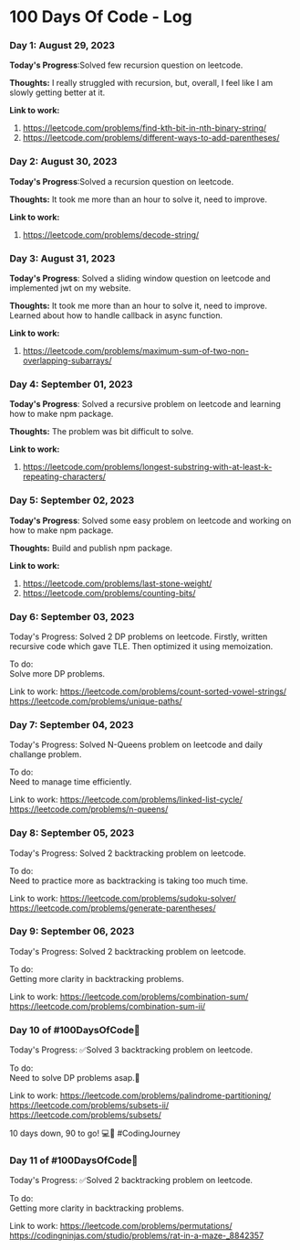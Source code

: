 # 100 Days Of Code - Log

### Day 1: August 29, 2023


**Today's Progress**:Solved few recursion question on leetcode.

**Thoughts:** I really struggled with recursion, but, overall, I feel like I am slowly getting better at it.

**Link to work:** 
1. https://leetcode.com/problems/find-kth-bit-in-nth-binary-string/
2. https://leetcode.com/problems/different-ways-to-add-parentheses/

### Day 2: August 30, 2023


**Today's Progress**:Solved a recursion question on leetcode.

**Thoughts:** It took me more than an hour to solve it, need to improve.

**Link to work:** 
1. https://leetcode.com/problems/decode-string/

### Day 3: August 31, 2023


**Today's Progress**: Solved a sliding window question on leetcode and implemented jwt on my website.

**Thoughts:** It took me more than an hour to solve it, need to improve. Learned about how to handle callback in async function.

**Link to work:** 
1. https://leetcode.com/problems/maximum-sum-of-two-non-overlapping-subarrays/


### Day 4: September 01, 2023


**Today's Progress**: Solved a recursive problem on leetcode and learning how to make npm package.

**Thoughts:** The problem was bit difficult to solve.

**Link to work:** 
1. https://leetcode.com/problems/longest-substring-with-at-least-k-repeating-characters/

   

### Day 5: September 02, 2023


**Today's Progress**: Solved some easy problem on leetcode and working on how to make npm package.

**Thoughts:** Build and publish npm package.

**Link to work:** 
1. https://leetcode.com/problems/last-stone-weight/
2. https://leetcode.com/problems/counting-bits/

### Day 6: September 03, 2023

Today's Progress: 
Solved 2 DP problems on leetcode.
Firstly, written recursive code which gave TLE.
Then optimized it using memoization.

To do:   
Solve more DP problems.

Link to work:
https://leetcode.com/problems/count-sorted-vowel-strings/
https://leetcode.com/problems/unique-paths/

### Day 7: September 04, 2023

Today's Progress: 
Solved N-Queens problem on leetcode and daily challange problem.

To do:   
Need to manage time efficiently.

Link to work:
https://leetcode.com/problems/linked-list-cycle/
https://leetcode.com/problems/n-queens/

### Day 8: September 05, 2023

Today's Progress: 
Solved 2 backtracking problem on leetcode.

To do:   
Need to practice more as backtracking is taking too much time.

Link to work:
https://leetcode.com/problems/sudoku-solver/
https://leetcode.com/problems/generate-parentheses/

### Day 9: September 06, 2023

Today's Progress: 
Solved 2 backtracking problem on leetcode.

To do:   
Getting more clarity in backtracking problems.

Link to work:
https://leetcode.com/problems/combination-sum/
https://leetcode.com/problems/combination-sum-ii/

### Day 10 of #100DaysOfCode🎯    

Today's Progress: 
✅Solved 3 backtracking problem on leetcode.

To do:   
Need to solve DP problems asap.🫠

Link to work:
https://leetcode.com/problems/palindrome-partitioning/
https://leetcode.com/problems/subsets-ii/
https://leetcode.com/problems/subsets/

10 days down, 90 to go! 💻🚀 #CodingJourney


### Day 11 of #100DaysOfCode🎯    

Today's Progress: 
✅Solved 2 backtracking problem on leetcode.

To do:   
Getting more clarity in backtracking problems.

Link to work:
https://leetcode.com/problems/permutations/
https://codingninjas.com/studio/problems/rat-in-a-maze-_8842357

